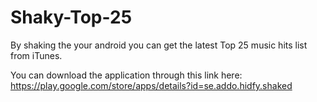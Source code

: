 # Shaky-Top-25

By shaking the your android you can get the latest Top 25 music hits list from iTunes.

You can download the application through this link here: https://play.google.com/store/apps/details?id=se.addo.hidfy.shaked
